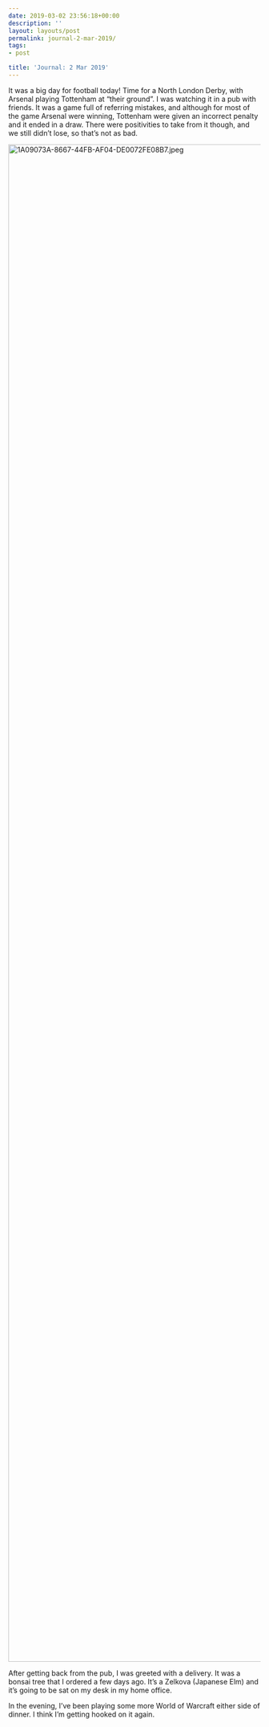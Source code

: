 ```yaml
---
date: 2019-03-02 23:56:18+00:00
description: ''
layout: layouts/post
permalink: journal-2-mar-2019/
tags:
- post

title: 'Journal: 2 Mar 2019'
---
```


<p>It was a big day for football today! Time for a North London Derby, with Arsenal playing Tottenham at “their ground”. I was watching it in a pub with friends. It was a game full of referring mistakes, and although for most of the game Arsenal were winning, Tottenham were given an incorrect penalty and it ended in a draw. There were positivities to take from it though, and we still didn’t lose, so that’s not as bad.</p>
<p><img loading="lazy" width="4032" height="3024" class="alignnone size-full wp-image-6930" src="https://i2.wp.com/chrishannah.me/wp-content/uploads/2019/03/1A09073A-8667-44FB-AF04-DE0072FE08B7.jpeg?ssl=1&amp;w=6048" alt="1A09073A-8667-44FB-AF04-DE0072FE08B7.jpeg" srcset="https://cdn.chrishannah.me/images/2019/03/1A09073A-8667-44FB-AF04-DE0072FE08B7.jpeg 4032w, https://cdn.chrishannah.me/images/2019/03/1A09073A-8667-44FB-AF04-DE0072FE08B7-300x225.jpeg 300w, https://cdn.chrishannah.me/images/2019/03/1A09073A-8667-44FB-AF04-DE0072FE08B7-768x576.jpeg 768w, https://cdn.chrishannah.me/images/2019/03/1A09073A-8667-44FB-AF04-DE0072FE08B7-1832x1374.jpeg 1832w, https://cdn.chrishannah.me/images/2019/03/1A09073A-8667-44FB-AF04-DE0072FE08B7-1376x1032.jpeg 1376w, https://cdn.chrishannah.me/images/2019/03/1A09073A-8667-44FB-AF04-DE0072FE08B7-1044x783.jpeg 1044w, https://cdn.chrishannah.me/images/2019/03/1A09073A-8667-44FB-AF04-DE0072FE08B7-632x474.jpeg 632w, https://cdn.chrishannah.me/images/2019/03/1A09073A-8667-44FB-AF04-DE0072FE08B7-536x402.jpeg 536w" sizes="(max-width: 4032px) 100vw, 4032px" /></p>
<p>After getting back from the pub, I was greeted with a delivery. It was a bonsai tree that I ordered a few days ago. It’s a Zelkova (Japanese Elm) and it’s going to be sat on my desk in my home office.</p>
<p>In the evening, I’ve been playing some more World of Warcraft either side of dinner. I think I’m getting hooked on it again.</p>
